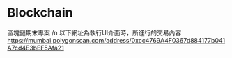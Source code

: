 # Blockchain
區塊鏈期末專案
/n
以下網址為執行UI介面時，所進行的交易內容
https://mumbai.polygonscan.com/address/0xcc4769A4F0367d884177b041A7cd4E3bEF5Afa21
